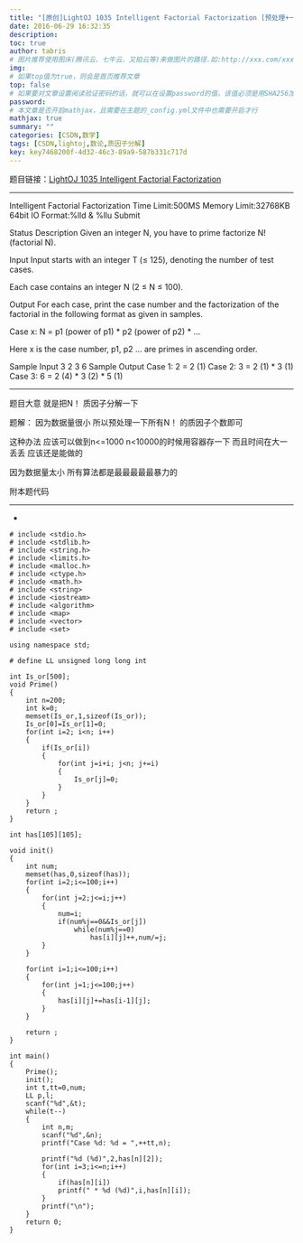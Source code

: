 ```yaml
---
title: "[原创]LightOJ 1035 Intelligent Factorial Factorization [预处理+一半的 质因子分解]【数论】"
date: 2016-06-29 16:32:35
description:
toc: true
author: tabris
# 图片推荐使用图床(腾讯云、七牛云、又拍云等)来做图片的路径.如:http://xxx.com/xxx.jpg
img:
# 如果top值为true，则会是首页推荐文章
top: false
# 如果要对文章设置阅读验证密码的话，就可以在设置password的值，该值必须是用SHA256加密后的密码，防止被他人识破
password:
# 本文章是否开启mathjax，且需要在主题的_config.yml文件中也需要开启才行
mathjax: true
summary: ""
categories: [CSDN,数学]
tags: [CSDN,lightoj,数论,质因子分解]
key: key7468200f-4d32-46c3-89a9-587b331c717d
---
```


题目链接：[LightOJ 1035 Intelligent Factorial Factorization](http://acm.hust.edu.cn/vjudge/contest/view.action?cid=120197#problem/T)

-----------------------------------------

 Intelligent Factorial Factorization
Time Limit:500MS     Memory Limit:32768KB     64bit IO Format:%lld & %llu
Submit

Status
Description
Given an integer N, you have to prime factorize N! (factorial N).

Input
Input starts with an integer T (≤ 125), denoting the number of test cases.

Each case contains an integer N (2 ≤ N ≤ 100).

Output
For each case, print the case number and the factorization of the factorial in the following format as given in samples.

Case x: N = p1 (power of p1) * p2 (power of p2) * ...

Here x is the case number, p1, p2 ... are primes in ascending order.

Sample Input
3
2
3
6
Sample Output
Case 1: 2 = 2 (1)
Case 2: 3 = 2 (1) * 3 (1)
Case 3: 6 = 2 (4) * 3 (2) * 5 (1)

--------------------


题目大意 就是把N！ 质因子分解一下

题解：  因为数据量很小 所以预处理一下所有N！ 的质因子个数即可

这种办法 应该可以做到n<=1000
n<10000的时候用容器存一下 而且时间在大一丢丢 应该还是能做的

因为数据量太小 所有算法都是最最最最最暴力的

附本题代码

----------------------------
-
```
# include <stdio.h>
# include <stdlib.h>
# include <string.h>
# include <limits.h>
# include <malloc.h>
# include <ctype.h>
# include <math.h>
# include <string>
# include <iostream>
# include <algorithm>
# include <map>
# include <vector>
# include <set>

using namespace std;

# define LL unsigned long long int

int Is_or[500];
void Prime()
{
    int n=200;
    int k=0;
    memset(Is_or,1,sizeof(Is_or));
    Is_or[0]=Is_or[1]=0;
    for(int i=2; i<n; i++)
    {
        if(Is_or[i])
        {
            for(int j=i+i; j<n; j+=i)
            {
                Is_or[j]=0;
            }
        }
    }
    return ;
}

int has[105][105];

void init()
{
    int num;
    memset(has,0,sizeof(has));
    for(int i=2;i<=100;i++)
    {
        for(int j=2;j<=i;j++)
        {
            num=i;
            if(num%j==0&&Is_or[j])
                while(num%j==0)
                    has[i][j]++,num/=j;
        }
    }

    for(int i=1;i<=100;i++)
    {
        for(int j=1;j<=100;j++)
        {
            has[i][j]+=has[i-1][j];
        }
    }

    return ;
}

int main()
{
    Prime();
    init();
    int t,tt=0,num;
    LL p,l;
    scanf("%d",&t);
    while(t--)
    {
        int n,m;
        scanf("%d",&n);
        printf("Case %d: %d = ",++tt,n);

        printf("%d (%d)",2,has[n][2]);
        for(int i=3;i<=n;i++)
        {
            if(has[n][i])
            printf(" * %d (%d)",i,has[n][i]);
        }
        printf("\n");
    }
    return 0;
}
```